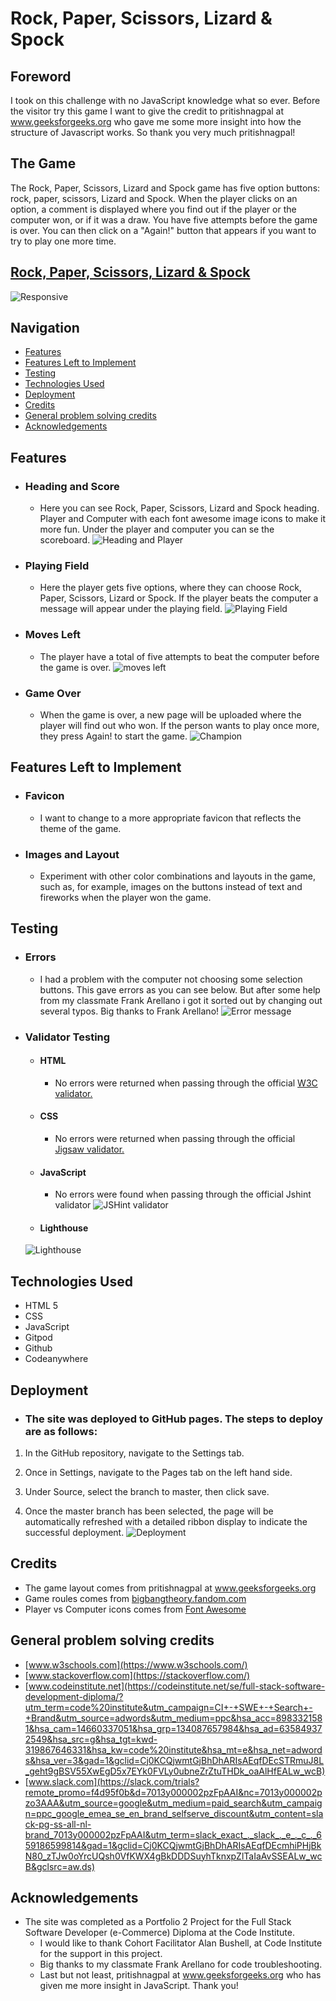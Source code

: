 # Rock, Paper, Scissors, Lizard & Spock
 ## Foreword
 I took on this challenge with no JavaScript knowledge what so ever. Before the visitor try this game I want to give the credit to pritishnagpal at www.geeksforgeeks.org who gave me some more insight into how the structure of Javascript works.
 So thank you very much pritishnagpal!
 ## The Game
 
 The Rock, Paper, Scissors, Lizard and Spock game has five option buttons: rock, paper, scissors, Lizard and Spock. When the player clicks on an option, a comment is displayed where you find out if the player or the computer won, or if it was a draw. You have five attempts before the game is over. You can then click on a "Again!" button that appears if you want to try to play one more time.
 ## [Rock, Paper, Scissors, Lizard & Spock](https://freddyfrans.github.io/rock-paper-scissors-lizard-spock/)
 ![Responsive](./readme.images/ami-responsive.png)
 ## Navigation
- [Features](#features)
- [Features Left to Implement](#features-left-to-implement)
- [Testing](#testing)
- [Technologies Used](#technologies-used)
- [Deployment](#deployment)
- [Credits](#credits)
- [General problem solving credits](#general-problem-solving-credits)
- [Acknowledgements](#acknowledgements)

## Features

- ### Heading and Score
  - Here you can see Rock, Paper, Scissors, Lizard and Spock heading. Player and Computer with each font awesome image icons to make it more fun. Under the player and computer you can se the scoreboard.
![Heading and Player](./readme.images/scoreboard.png)

* ### Playing Field
  - Here the player gets five options, where they can choose Rock, Paper, Scissors, Lizard or Spock. If the player beats the computer a message will appear under the playing field.
  ![Playing Field](./readme.images/moves.png)
* ### Moves Left
  - The player have a total of five attempts to beat the computer before the game is over.
  ![moves left](./readme.images/moves-left.png)
* ### Game Over
  - When the game is over, a new page will be uploaded where the player will find out who won. If the person wants to play once more, they press Again! to start the game.
  ![Champion](./readme.images/champion.png)

## Features Left to Implement
* ### Favicon
  - I want to change to a more appropriate favicon that reflects the theme of the game.
* ### Images and Layout
  - Experiment with other color combinations and layouts in the game, such as, for example, images on the buttons instead of text and fireworks when the player won the game.
## Testing
 - ### Errors 
   - I had a problem with the computer not choosing some selection buttons. This gave errors as you can see below. But after some help from my classmate Frank Arellano i got it sorted out by changing out several typos. Big thanks to Frank Arellano!
 ![Error message](./readme.images/error-image.png)
 - ### Validator Testing
   - #### HTML
     - No errors were returned when passing through the official [W3C validator.](https://validator.w3.org/nu/#textarea) 
     
   - #### CSS
     - No errors were returned when passing through the official  [Jigsaw validator.](https://jigsaw.w3.org/css-validator/validator#css)
     
   - #### JavaScript
     - No errors were found when passing through the official Jshint validator
    ![JSHint validator](./readme.images/jshint-validator.png)
   - #### Lighthouse
   ![Lighthouse](./readme.images/lighthouse-test.png)
## Technologies Used
   - HTML 5
   - CSS
   - JavaScript
   - Gitpod
   - Github
   - Codeanywhere
## Deployment
   - ### The site was deployed to GitHub pages. The steps to deploy are as follows:
1. In the GitHub repository, navigate to the Settings tab.
2. Once in Settings, navigate to the Pages tab on the left hand side.
  
3. Under Source, select the branch to master, then click save.
  
4. Once the master branch has been selected, the page will be automatically refreshed with a detailed ribbon display to indicate the successful deployment.
![Deployment](./readme.images/deployment.png)
## Credits
- The game layout comes from pritishnagpal at www.geeksforgeeks.org
- Game roules comes from [bigbangtheory.fandom.com](https://bigbangtheory.fandom.com/wiki/Rock,_Paper,_Scissors,_Lizard,_Spock)
- Player vs Computer icons comes from [Font Awesome](https://fontawesome.com/)
## General problem solving credits
- [www.w3schools.com](https://www.w3schools.com/)
- [www.stackoverflow.com](https://stackoverflow.com/)
- [www.codeinstitute.net](https://codeinstitute.net/se/full-stack-software-development-diploma/?utm_term=code%20institute&utm_campaign=CI+-+SWE+-+Search+-+Brand&utm_source=adwords&utm_medium=ppc&hsa_acc=8983321581&hsa_cam=14660337051&hsa_grp=134087657984&hsa_ad=635849372549&hsa_src=g&hsa_tgt=kwd-319867646331&hsa_kw=code%20institute&hsa_mt=e&hsa_net=adwords&hsa_ver=3&gad=1&gclid=Cj0KCQjwmtGjBhDhARIsAEqfDEcSTRmuJ8L_geht9gBSV55XwEgD5x7EYk0FVLy0ubneZrZtuTHDk_oaAlHfEALw_wcB)
- [www.slack.com](https://slack.com/trials?remote_promo=f4d95f0b&d=7013y000002pzFpAAI&nc=7013y000002pzo3AAA&utm_source=google&utm_medium=paid_search&utm_campaign=ppc_google_emea_se_en_brand_selfserve_discount&utm_content=slack-pg-ss-all-nl-brand_7013y000002pzFpAAI&utm_term=slack_exact_._slack_._e_._c_._659186599814&gad=1&gclid=Cj0KCQjwmtGjBhDhARIsAEqfDEcmhiPHjBkN80_zTJw0oYrcUQsh0VfKWX4gBkDDDSuyhTknxpZlTaIaAvSSEALw_wcB&gclsrc=aw.ds)
## Acknowledgements
 - The site was completed as a Portfolio 2 Project for the Full Stack Software Developer (e-Commerce) Diploma at the Code Institute.
   - I would like to thank Cohort Facilitator Alan Bushell, at Code Institute for the support in this project.
   - Big thanks to my classmate Frank Arellano for code troubleshooting.
   - Last but not least, pritishnagpal at www.geeksforgeeks.org who has given me more insight in JavaScript. Thank you!






